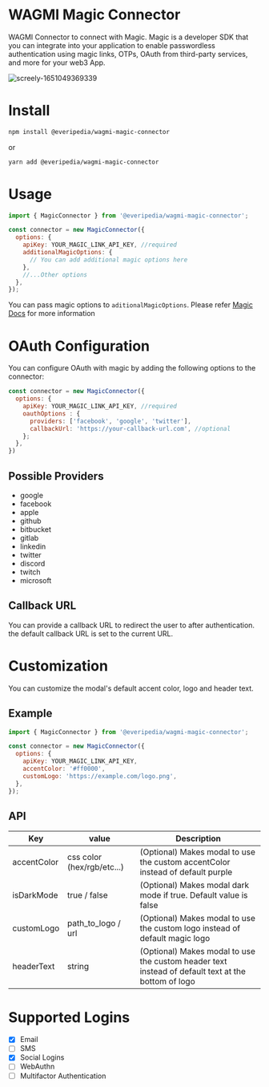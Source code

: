 # WAGMI Magic Connector

WAGMI Connector to connect with Magic. Magic is a developer SDK that you can integrate into your application to enable passwordless authentication using magic links, OTPs, OAuth from third-party services, and more for your web3 App.

![screely-1651049369339](https://user-images.githubusercontent.com/52039218/165480064-59671e3f-90fb-4387-a408-1055055ad8d3.png)

# Install

```bash
npm install @everipedia/wagmi-magic-connector
```

or

```bash
yarn add @everipedia/wagmi-magic-connector
```

# Usage

```javascript
import { MagicConnector } from '@everipedia/wagmi-magic-connector';

const connector = new MagicConnector({
  options: {
    apiKey: YOUR_MAGIC_LINK_API_KEY, //required
    additionalMagicOptions: {
      // You can add additional magic options here
    },
    //...Other options
  },
});
```

You can pass magic options to `aditionalMagicOptions`. Please refer [Magic Docs](https://magic.link/docs/api-reference/client-side-sdks/web) for more information

# OAuth Configuration

You can configure OAuth with magic by adding the following options to the connector:

```javascript
const connector = new MagicConnector({
  options: {
    apiKey: YOUR_MAGIC_LINK_API_KEY, //required
    oauthOptions : {
      providers: ['facebook', 'google', 'twitter'],
      callbackUrl: 'https://your-callback-url.com', //optional
    };
  },
})
```

## Possible Providers

- google
- facebook
- apple
- github
- bitbucket
- gitlab
- linkedin
- twitter
- discord
- twitch
- microsoft

## Callback URL

You can provide a callback URL to redirect the user to after authentication. the default callback URL is set to the current URL.

# Customization

You can customize the modal's default accent color, logo and header text.

## Example

```javascript
import { MagicConnector } from '@everipedia/wagmi-magic-connector';

const connector = new MagicConnector({
  options: {
    apiKey: YOUR_MAGIC_LINK_API_KEY,
    accentColor: '#ff0000',
    customLogo: 'https://example.com/logo.png',
  },
});
```

## API

| Key         | value                      | Description                                                                                        |
| ----------- | -------------------------- | -------------------------------------------------------------------------------------------------- |
| accentColor | css color (hex/rgb/etc...) | (Optional) Makes modal to use the custom accentColor instead of default purple                     |
| isDarkMode  | true / false               | (Optional) Makes modal dark mode if true. Default value is false                                   |
| customLogo  | path_to_logo / url         | (Optional) Makes modal to use the custom logo instead of default magic logo                        |
| headerText  | string                     | (Optional) Makes modal to use the custom header text instead of default text at the bottom of logo |

# Supported Logins

- [x] Email
- [ ] SMS
- [x] Social Logins
- [ ] WebAuthn
- [ ] Multifactor Authentication
